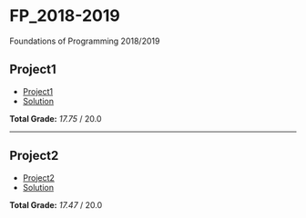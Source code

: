 # FP_2018-2019
Foundations of Programming 2018/2019

## Project1

* [Project1](Project1/docs/proj1_20182019.pdf)
* [Solution](Project1/Proj1_93743.py)

**Total Grade:** *17.75* / 20.0

---

## Project2

* [Project2](Project2/docs/proj2_20182019.pdf)
* [Solution](Project2/solution/93743/Proj2_93743.py)

**Total Grade:** *17.47* / 20.0
